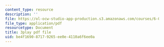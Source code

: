 ```yaml
---
content_type: resource
description: ''
file: https://ol-ocw-studio-app-production.s3.amazonaws.com/courses/6-004-computation-structures-spring-2017/be4f169087179265ee0e4110a6f6ee0a_YOABS3tTHVc.pdf
file_type: application/pdf
resourcetype: Document
title: 3play pdf file
uid: be4f1690-8717-9265-ee0e-4110a6f6ee0a
---
```

